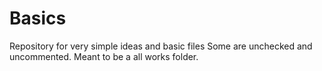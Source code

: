 # Basics
Repository for very simple ideas and basic files
Some are unchecked and uncommented. 
Meant to be a all works folder.
